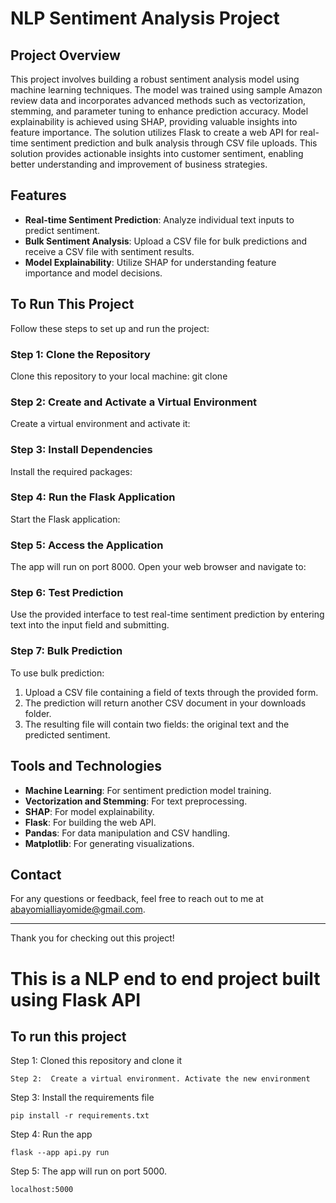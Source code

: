 # NLP Sentiment Analysis Project

## Project Overview

This project involves building a robust sentiment analysis model using machine learning techniques. The model was trained using sample Amazon review data and incorporates advanced methods such as vectorization, stemming, and parameter tuning to enhance prediction accuracy. Model explainability is achieved using SHAP, providing valuable insights into feature importance. The solution utilizes Flask to create a web API for real-time sentiment prediction and bulk analysis through CSV file uploads. This solution provides actionable insights into customer sentiment, enabling better understanding and improvement of business strategies.

## Features

- **Real-time Sentiment Prediction**: Analyze individual text inputs to predict sentiment.
- **Bulk Sentiment Analysis**: Upload a CSV file for bulk predictions and receive a CSV file with sentiment results.
- **Model Explainability**: Utilize SHAP for understanding feature importance and model decisions.

## To Run This Project

Follow these steps to set up and run the project:

### Step 1: Clone the Repository

Clone this repository to your local machine:
git clone <repository-url>


### Step 2: Create and Activate a Virtual Environment

Create a virtual environment and activate it:


### Step 3: Install Dependencies

Install the required packages:


### Step 4: Run the Flask Application

Start the Flask application:


### Step 5: Access the Application

The app will run on port 8000. Open your web browser and navigate to:


### Step 6: Test Prediction

Use the provided interface to test real-time sentiment prediction by entering text into the input field and submitting.

### Step 7: Bulk Prediction

To use bulk prediction:
1. Upload a CSV file containing a field of texts through the provided form.
2. The prediction will return another CSV document in your downloads folder.
3. The resulting file will contain two fields: the original text and the predicted sentiment.

## Tools and Technologies

- **Machine Learning**: For sentiment prediction model training.
- **Vectorization and Stemming**: For text preprocessing.
- **SHAP**: For model explainability.
- **Flask**: For building the web API.
- **Pandas**: For data manipulation and CSV handling.
- **Matplotlib**: For generating visualizations.



## Contact

For any questions or feedback, feel free to reach out to me at abayomialliayomide@gmail.com.

---

Thank you for checking out this project!



# This is a NLP end to end project built using Flask API


## To run this project


Step 1: Cloned this repository and clone it
```
Step 2:  Create a virtual environment. Activate the new environment
```


Step 3: Install the requirements file
```
pip install -r requirements.txt
```

Step 4: Run the app
```
flask --app api.py run
```

Step 5: The app will run on port 5000. 
```
localhost:5000
```
